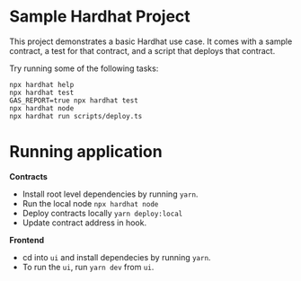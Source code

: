 # Sample Hardhat Project

This project demonstrates a basic Hardhat use case. It comes with a sample contract, a test for that contract, and a script that deploys that contract.

Try running some of the following tasks:

```shell
npx hardhat help
npx hardhat test
GAS_REPORT=true npx hardhat test
npx hardhat node
npx hardhat run scripts/deploy.ts
```

# Running application
**Contracts**
- Install root level dependencies by running `yarn`.
- Run the local node `npx hardhat node`
- Deploy contracts locally `yarn deploy:local`
- Update contract address in hook.

**Frontend**
- cd into `ui` and install dependecies by running `yarn`.
- To run the `ui`, run `yarn dev` from `ui`.
